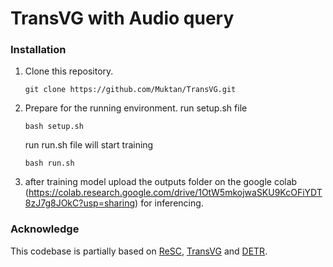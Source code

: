# TransVG with Audio query
### Installation
1.  Clone this repository.
    ```
    git clone https://github.com/Muktan/TransVG.git
    ```

2.  Prepare for the running environment. 
    run setup.sh file
    ```
    bash setup.sh
    ```
    
    run run.sh file will start training
    ```
    bash run.sh
    ```
    
3. after training model upload the outputs folder on the google colab (https://colab.research.google.com/drive/1OtW5mkojwaSKU9KcOFiYDT8zJ7g8JOkC?usp=sharing) for inferencing. 
    
### Acknowledge
This codebase is partially based on [ReSC](https://github.com/zyang-ur/ReSC), [TransVG](https://github.com/djiajunustc/TransVG) and [DETR](https://github.com/facebookresearch/detr).
